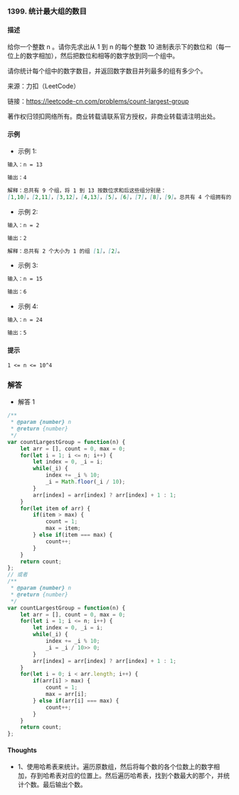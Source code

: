 ### 1399. 统计最大组的数目

#### 描述

给你一个整数 n 。请你先求出从 1 到 n 的每个整数 10 进制表示下的数位和（每一位上的数字相加），然后把数位和相等的数字放到同一个组中。

请你统计每个组中的数字数目，并返回数字数目并列最多的组有多少个。

来源：力扣（LeetCode）

链接：https://leetcode-cn.com/problems/count-largest-group

著作权归领扣网络所有。商业转载请联系官方授权，非商业转载请注明出处。

#### 示例

+ 示例 1:
```md
输入：n = 13

输出：4

解释：总共有 9 个组，将 1 到 13 按数位求和后这些组分别是：
[1,10]，[2,11]，[3,12]，[4,13]，[5]，[6]，[7]，[8]，[9]。总共有 4 个组拥有的数字并列最多。
```
+ 示例 2:
```md
输入：n = 2

输出：2

解释：总共有 2 个大小为 1 的组 [1]，[2]。
```
+ 示例 3:
```md
输入：n = 15

输出：6
```
+ 示例 4:
```md
输入：n = 24

输出：5
```


#### 提示
```md
1 <= n <= 10^4
```

### 解答

+ 解答 1
```js
/**
 * @param {number} n
 * @return {number}
 */
var countLargestGroup = function(n) {
    let arr = [], count = 0, max = 0;
    for(let i = 1; i <= n; i++) {
        let index = 0, _i = i;
        while(_i) {
            index += _i % 10;
            _i = Math.floor(_i / 10);
        }
        arr[index] = arr[index] ? arr[index] + 1 : 1;
    }
    for(let item of arr) {
        if(item > max) {
            count = 1;
            max = item;
        } else if(item === max) {
            count++;
        }
    }
    return count;
};
// 或者
/**
 * @param {number} n
 * @return {number}
 */
var countLargestGroup = function(n) {
    let arr = [], count = 0, max = 0;
    for(let i = 1; i <= n; i++) {
        let index = 0, _i = i;
        while(_i) {
            index += _i % 10;
            _i = _i / 10>> 0;
        }
        arr[index] = arr[index] ? arr[index] + 1 : 1;
    }
    for(let i = 0; i < arr.length; i++) {
        if(arr[i] > max) {
            count = 1;
            max = arr[i];
        } else if(arr[i] === max) {
            count++;
        }
    }
    return count;
};
```


#### Thoughts

+ 1、使用哈希表来统计。遍历原数组，然后将每个数的各个位数上的数字相加，存到哈希表对应的位置上。然后遍历哈希表，找到个数最大的那个，并统计个数。最后输出个数。
